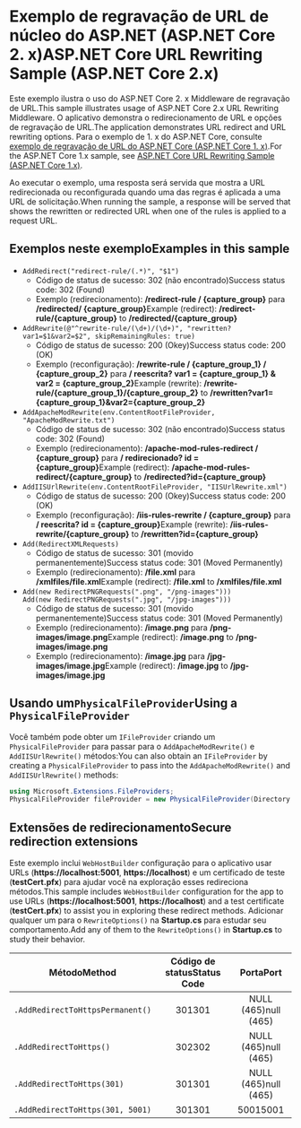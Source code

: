# <a name="aspnet-core-url-rewriting-sample-aspnet-core-2x"></a><span data-ttu-id="8fd8d-101">Exemplo de regravação de URL de núcleo do ASP.NET (ASP.NET Core 2. x)</span><span class="sxs-lookup"><span data-stu-id="8fd8d-101">ASP.NET Core URL Rewriting Sample (ASP.NET Core 2.x)</span></span>

<span data-ttu-id="8fd8d-102">Este exemplo ilustra o uso do ASP.NET Core 2. x Middleware de regravação de URL.</span><span class="sxs-lookup"><span data-stu-id="8fd8d-102">This sample illustrates usage of ASP.NET Core 2.x URL Rewriting Middleware.</span></span> <span data-ttu-id="8fd8d-103">O aplicativo demonstra o redirecionamento de URL e opções de regravação de URL.</span><span class="sxs-lookup"><span data-stu-id="8fd8d-103">The application demonstrates URL redirect and URL rewriting options.</span></span> <span data-ttu-id="8fd8d-104">Para o exemplo de 1. x do ASP.NET Core, consulte [exemplo de regravação de URL do ASP.NET Core (ASP.NET Core 1. x)](https://github.com/aspnet/Docs/tree/master/aspnetcore/fundamentals/url-rewriting/samples/1.x).</span><span class="sxs-lookup"><span data-stu-id="8fd8d-104">For the ASP.NET Core 1.x sample, see [ASP.NET Core URL Rewriting Sample (ASP.NET Core 1.x)](https://github.com/aspnet/Docs/tree/master/aspnetcore/fundamentals/url-rewriting/samples/1.x).</span></span>

<span data-ttu-id="8fd8d-105">Ao executar o exemplo, uma resposta será servida que mostra a URL redirecionada ou reconfigurada quando uma das regras é aplicada a uma URL de solicitação.</span><span class="sxs-lookup"><span data-stu-id="8fd8d-105">When running the sample, a response will be served that shows the rewritten or redirected URL when one of the rules is applied to a request URL.</span></span>

## <a name="examples-in-this-sample"></a><span data-ttu-id="8fd8d-106">Exemplos neste exemplo</span><span class="sxs-lookup"><span data-stu-id="8fd8d-106">Examples in this sample</span></span>

* `AddRedirect("redirect-rule/(.*)", "$1")`
  - <span data-ttu-id="8fd8d-107">Código de status de sucesso: 302 (não encontrado)</span><span class="sxs-lookup"><span data-stu-id="8fd8d-107">Success status code: 302 (Found)</span></span>
  - <span data-ttu-id="8fd8d-108">Exemplo (redirecionamento): **/redirect-rule / {capture_group}** para **/redirected/ {capture_group}**</span><span class="sxs-lookup"><span data-stu-id="8fd8d-108">Example (redirect): **/redirect-rule/{capture_group}** to **/redirected/{capture_group}**</span></span>
* `AddRewrite(@"^rewrite-rule/(\d+)/(\d+)", "rewritten?var1=$1&var2=$2", skipRemainingRules: true)`
  - <span data-ttu-id="8fd8d-109">Código de status de sucesso: 200 (Okey)</span><span class="sxs-lookup"><span data-stu-id="8fd8d-109">Success status code: 200 (OK)</span></span>
  - <span data-ttu-id="8fd8d-110">Exemplo (reconfiguração): **/rewrite-rule / {capture_group_1} / {capture_group_2}** para **/ reescrita? var1 = {capture_group_1} & var2 = {capture_group_2}**</span><span class="sxs-lookup"><span data-stu-id="8fd8d-110">Example (rewrite): **/rewrite-rule/{capture_group_1}/{capture_group_2}** to **/rewritten?var1={capture_group_1}&var2={capture_group_2}**</span></span>
* `AddApacheModRewrite(env.ContentRootFileProvider, "ApacheModRewrite.txt")`
  - <span data-ttu-id="8fd8d-111">Código de status de sucesso: 302 (não encontrado)</span><span class="sxs-lookup"><span data-stu-id="8fd8d-111">Success status code: 302 (Found)</span></span>
  - <span data-ttu-id="8fd8d-112">Exemplo (redirecionamento): **/apache-mod-rules-redirect / {capture_group}** para **/ redirecionado? id = {capture_group}**</span><span class="sxs-lookup"><span data-stu-id="8fd8d-112">Example (redirect): **/apache-mod-rules-redirect/{capture_group}** to **/redirected?id={capture_group}**</span></span>
* `AddIISUrlRewrite(env.ContentRootFileProvider, "IISUrlRewrite.xml")`
  - <span data-ttu-id="8fd8d-113">Código de status de sucesso: 200 (Okey)</span><span class="sxs-lookup"><span data-stu-id="8fd8d-113">Success status code: 200 (OK)</span></span>
  - <span data-ttu-id="8fd8d-114">Exemplo (reconfiguração): **/iis-rules-rewrite / {capture_group}** para **/ reescrita? id = {capture_group}**</span><span class="sxs-lookup"><span data-stu-id="8fd8d-114">Example (rewrite): **/iis-rules-rewrite/{capture_group}** to **/rewritten?id={capture_group}**</span></span>
* `Add(RedirectXMLRequests)`
  - <span data-ttu-id="8fd8d-115">Código de status de sucesso: 301 (movido permanentemente)</span><span class="sxs-lookup"><span data-stu-id="8fd8d-115">Success status code: 301 (Moved Permanently)</span></span>
  - <span data-ttu-id="8fd8d-116">Exemplo (redirecionamento): **/file.xml** para **/xmlfiles/file.xml**</span><span class="sxs-lookup"><span data-stu-id="8fd8d-116">Example (redirect): **/file.xml** to **/xmlfiles/file.xml**</span></span>
* `Add(new RedirectPNGRequests(".png", "/png-images")))`<br>`Add(new RedirectPNGRequests(".jpg", "/jpg-images")))`
  - <span data-ttu-id="8fd8d-117">Código de status de sucesso: 301 (movido permanentemente)</span><span class="sxs-lookup"><span data-stu-id="8fd8d-117">Success status code: 301 (Moved Permanently)</span></span>
  - <span data-ttu-id="8fd8d-118">Exemplo (redirecionamento): **/image.png** para **/png-images/image.png**</span><span class="sxs-lookup"><span data-stu-id="8fd8d-118">Example (redirect): **/image.png** to **/png-images/image.png**</span></span>
  - <span data-ttu-id="8fd8d-119">Exemplo (redirecionamento): **/image.jpg** para **/jpg-images/image.jpg**</span><span class="sxs-lookup"><span data-stu-id="8fd8d-119">Example (redirect): **/image.jpg** to **/jpg-images/image.jpg**</span></span>

## <a name="using-a-physicalfileprovider"></a><span data-ttu-id="8fd8d-120">Usando um`PhysicalFileProvider`</span><span class="sxs-lookup"><span data-stu-id="8fd8d-120">Using a `PhysicalFileProvider`</span></span>
<span data-ttu-id="8fd8d-121">Você também pode obter um `IFileProvider` criando um `PhysicalFileProvider` para passar para o `AddApacheModRewrite()` e `AddIISUrlRewrite()` métodos:</span><span class="sxs-lookup"><span data-stu-id="8fd8d-121">You can also obtain an `IFileProvider` by creating a `PhysicalFileProvider` to pass into the `AddApacheModRewrite()` and `AddIISUrlRewrite()` methods:</span></span>
```csharp
using Microsoft.Extensions.FileProviders;
PhysicalFileProvider fileProvider = new PhysicalFileProvider(Directory.GetCurrentDirectory());
```
## <a name="secure-redirection-extensions"></a><span data-ttu-id="8fd8d-122">Extensões de redirecionamento</span><span class="sxs-lookup"><span data-stu-id="8fd8d-122">Secure redirection extensions</span></span>
<span data-ttu-id="8fd8d-123">Este exemplo inclui `WebHostBuilder` configuração para o aplicativo usar URLs (**https://localhost:5001**, **https://localhost**) e um certificado de teste (**testCert.pfx**) para ajudar você na exploração esses redireciona métodos.</span><span class="sxs-lookup"><span data-stu-id="8fd8d-123">This sample includes `WebHostBuilder` configuration for the app to use URLs (**https://localhost:5001**, **https://localhost**) and a test certificate (**testCert.pfx**) to assist you in exploring these redirect methods.</span></span> <span data-ttu-id="8fd8d-124">Adicionar qualquer um para o `RewriteOptions()` na **Startup.cs** para estudar seu comportamento.</span><span class="sxs-lookup"><span data-stu-id="8fd8d-124">Add any of them to the `RewriteOptions()` in **Startup.cs** to study their behavior.</span></span>

<span data-ttu-id="8fd8d-125">Método</span><span class="sxs-lookup"><span data-stu-id="8fd8d-125">Method</span></span> | <span data-ttu-id="8fd8d-126">Código de status</span><span class="sxs-lookup"><span data-stu-id="8fd8d-126">Status Code</span></span> | <span data-ttu-id="8fd8d-127">Porta</span><span class="sxs-lookup"><span data-stu-id="8fd8d-127">Port</span></span>
--- | :---: | :---:
`.AddRedirectToHttpsPermanent()` | <span data-ttu-id="8fd8d-128">301</span><span class="sxs-lookup"><span data-stu-id="8fd8d-128">301</span></span> | <span data-ttu-id="8fd8d-129">NULL (465)</span><span class="sxs-lookup"><span data-stu-id="8fd8d-129">null (465)</span></span>
`.AddRedirectToHttps()` | <span data-ttu-id="8fd8d-130">302</span><span class="sxs-lookup"><span data-stu-id="8fd8d-130">302</span></span> | <span data-ttu-id="8fd8d-131">NULL (465)</span><span class="sxs-lookup"><span data-stu-id="8fd8d-131">null (465)</span></span>
`.AddRedirectToHttps(301)` | <span data-ttu-id="8fd8d-132">301</span><span class="sxs-lookup"><span data-stu-id="8fd8d-132">301</span></span> | <span data-ttu-id="8fd8d-133">NULL (465)</span><span class="sxs-lookup"><span data-stu-id="8fd8d-133">null (465)</span></span>
`.AddRedirectToHttps(301, 5001)` | <span data-ttu-id="8fd8d-134">301</span><span class="sxs-lookup"><span data-stu-id="8fd8d-134">301</span></span> | <span data-ttu-id="8fd8d-135">5001</span><span class="sxs-lookup"><span data-stu-id="8fd8d-135">5001</span></span>
